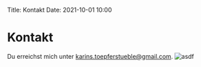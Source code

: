 Title: Kontakt
Date: 2021-10-01 10:00

# Kontakt

Du erreichst mich unter [karins.toepferstueble@gmail.com](mailto:karins.toepferstueble@gmail.com).
![asdf]({static}/images/IMG_5299.jpg)
